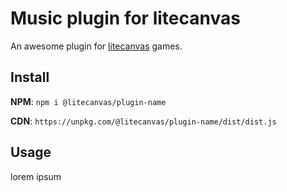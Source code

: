 # Music plugin for litecanvas

An awesome plugin for [litecanvas](https://github.com/litecanvas/engine) games.

## Install

**NPM**: `npm i @litecanvas/plugin-name`

**CDN**: `https://unpkg.com/@litecanvas/plugin-name/dist/dist.js`

## Usage

lorem ipsum
